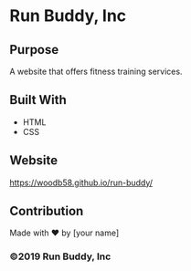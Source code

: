 # Run Buddy, Inc

## Purpose

A website that offers fitness training services.

## Built With

- HTML
- CSS

## Website

https://woodb58.github.io/run-buddy/

## Contribution

Made with ❤️ by [your name]

### ©️2019 Run Buddy, Inc
